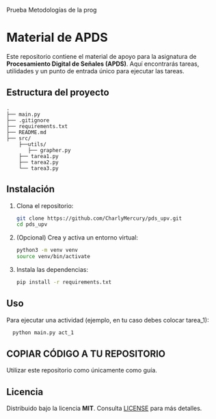 Prueba Metodologías de la prog
# Material de APDS

Este repositorio contiene el material de apoyo para la asignatura de **Procesamiento Digital de Señales (APDS)**. Aquí encontrarás tareas, utilidades y un punto de entrada único para ejecutar las tareas.

## Estructura del proyecto

``` 
.
├── main.py
├── .gitignore
├── requirements.txt
├── README.md
├── src/
    ├──utils/
       ├── grapher.py
    ├── tarea1.py
    ├── tarea2.py
    └── tarea3.py
```

## Instalación

1. Clona el repositorio:
   ```bash
   git clone https://github.com/CharlyMercury/pds_upv.git
   cd pds_upv
   ```
2. (Opcional) Crea y activa un entorno virtual:
   ```bash
   python3 -m venv venv
   source venv/bin/activate
   ```
3. Instala las dependencias:
   ```bash
   pip install -r requirements.txt
   ```

## Uso

Para ejecutar una actividad (ejemplo, en tu caso debes colocar tarea_1):
```bash
  python main.py act_1
```

## COPIAR CÓDIGO A TU REPOSITORIO
Utilizar este repositorio como únicamente como guía.

## Licencia

Distribuido bajo la licencia **MIT**. Consulta [LICENSE](LICENSE) para más detalles.  
